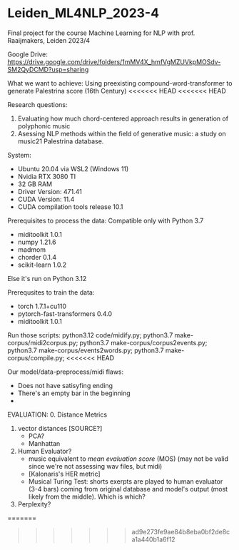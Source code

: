 # Leiden_ML4NLP_2023-4
Final project for the course Machine Learning for NLP with prof. Raaijmakers, Leiden 2023/4

Google Drive: https://drive.google.com/drive/folders/1mMV4X_hmfVgMZUVkpMOSdv-SM2QyDCMD?usp=sharing

What we want to achieve:
Using preexisting compound-word-transformer to generate Palestrina score (16th Century)
<<<<<<< HEAD
<<<<<<< HEAD

Research questions:
1. Evaluating how much chord-centered approach results in generation of polyphonic music
2. Asessing NLP methods within the field of generative music: a study on music21 Palestrina database.

System:
- Ubuntu 20.04 via WSL2 (Windows 11)
- Nvidia RTX 3080 TI
- 32 GB RAM
- Driver Version: 471.41
- CUDA Version: 11.4
- CUDA compilation tools release 10.1

Prerequisites to process the data:
Compatible only with Python 3.7
- miditoolkit 1.0.1
- numpy 1.21.6
- madmom
- chorder 0.1.4
- scikit-learn 1.0.2

Else it's run on Python 3.12

Prerequsites to train the data:
- torch 1.7.1+cu110
- pytorch-fast-transformers 0.4.0
- miditoolkit 1.0.1

Run those scripts:
python3.12 code/midify.py;
python3.7 make-corpus/midi2corpus.py;
python3.7 make-corpus/corpus2events.py;
python3.7 make-corpus/events2words.py;
python3.7 make-corpus/compile.py;
<<<<<<< HEAD


Our model/data-preprocess/midi flaws:
- Does not have satisyfing ending
- There's an empty bar in the beginning
- 

EVALUATION:
0. Distance Metrics
1. vector distances [SOURCE?]
    - PCA?
    - Manhattan
2. Human Evaluator?
    - music equivalent to _mean evaluation score_ (MOS) (may not be valid since we're not assessing wav files, but midi)
    - [Kalonaris's HER metric]
    - Musical Turing Test: shorts exerpts are played to human evaluator (3-4 bars) coming from original database and model's output (most likely from the middle). Which is which?
 3. Perplexity?
 
 
=======
>>>>>>> ad9e273fe9ae84b8eba0bf2de8ca1a440b1a6f12
